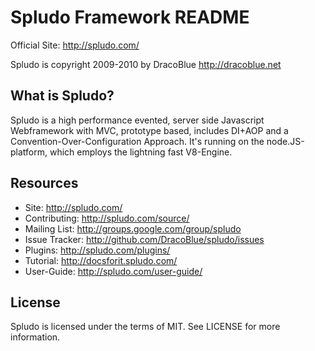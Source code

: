 Spludo Framework README
=======================

Official Site: <http://spludo.com/>

Spludo is copyright 2009-2010 by DracoBlue <http://dracoblue.net>

What is Spludo?
----------------
Spludo is a high performance evented, server side Javascript Webframework with
MVC, prototype based, includes DI+AOP and a Convention-Over-Configuration
Approach. It's running on the node.JS-platform, which employs the lightning
fast V8-Engine.

Resources
----------

* Site: <http://spludo.com/>
* Contributing: <http://spludo.com/source/>
* Mailing List: <http://groups.google.com/group/spludo>
* Issue Tracker: <http://github.com/DracoBlue/spludo/issues>
* Plugins: <http://spludo.com/plugins/>
* Tutorial: <http://docsforit.spludo.com/>
* User-Guide: <http://spludo.com/user-guide/>

License
--------

Spludo is licensed under the terms of MIT. See LICENSE for more information.


